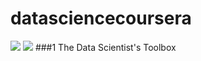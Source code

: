 datasciencecoursera
===================

![](http://cdn10.techchange.org/wp-content/uploads/2013/02/Coursera-Logo-cropped1.jpg)
![](http://upload.wikimedia.org/wikipedia/commons/d/db/Data_Science_Venn_Diagram.png)
###1 The Data Scientist's Toolbox
